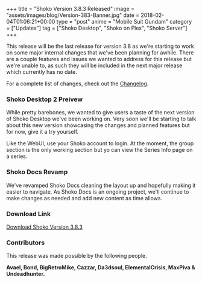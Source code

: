 +++
title = "Shoko Version 3.8.3 Released"
image = "assets/images/blog/Version-383-Banner.jpg"
date = 2018-02-04T01:06:21+00:00
type = "post"
anime = "Mobile Suit Gundam"
category = ["Updates"]
tag = ["Shoko Desktop", "Shoko on Plex", "Shoko Server"]
+++

This release will be the last release for version 3.8 as we're starting to work on some major internal changes that we've been planning for awhile. There are a couple features and issues we wanted to address for this release but we're unable to, as such they will be included in the next major release which currently has no date.

For a complete list of changes, check out the [Changelog](https://docs.shokoanime.com/changelog.html).

### Shoko Desktop 2 Preivew

While pretty barebones, we wanted to give users a taste of the next version of Shoko Desktop we've been working on. Very soon we'll be starting to talk about this new version showcasing the changes and planned features but for now, give it a try yourself.

Like the WebUI, use your Shoko account to login. At the moment, the group section is the only working section but yo can view the Series Info page on a series.

### Shoko Docs Revamp

We've revamped Shoko Docs cleaning the layout up and hopefully making it easier to navigate. As Shoko Docs is an ongoing project, we'll continue to make changes as needed and add new content as time allows.

### Download Link

[Download Shoko Version 3.8.3](https://shokoanime.com/downloads/)

### Contributors

This release was made possible by the following people.

**Avael, Bond, BigRetroMike, Cazzar, Da3dsoul, ElementalCrisis, MaxPiva & Undeadhunter.**
